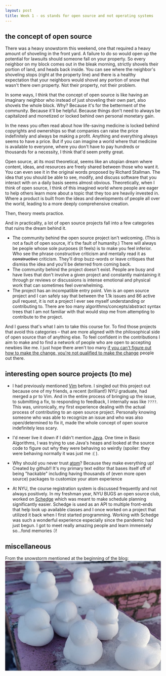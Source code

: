 ```yaml
---
layout: post
title: Week 1 - os stands for open source and not operating systems
---
```


## the concept of open source

There was a heavy snowstorm this weekend, one that required a heavy amount of shoveling in the front yard. A failure to do so would open up the potential for lawsuits should someone fall on your property. So every neighbor on my block comes out in the bleak morning, strictly shovels their portion of land, and heads back inside. You can see where the neighbor's shoveling stops (right at the property line) and there is a healthy expectation that your neighbors would shovel any portion of snow that wasn't there own property. Not their property, not their problem.

In some ways, I think that the concept of open source is like having an imaginary neighbor who instead of just shoveling their own part, also shovels the whole block. Why? Because it's for the betterment of the community. Because it'll be helpful. Because things don't need to always be capitalized and monetized or locked behind own personal monetary gain.

In the news you often read about how life-saving medicine is locked behind copyrights and ownerships so that companies can raise the price indefinitely and always be making a profit. Anything and everything always seems to have a price. But if you can imagine a world where that medicine is available to everyone, where you don't have to pay hundreds or thousands for a necessity, I think that'd seem pretty great.

Open source, at its most theoretical, seems like an utopian dream where content, ideas, and resources are freely shared between those who want it. You can even see it in the original words proposed by Richard Stallman. The idea that you should be able to see, modify, and discuss software that you interact with on a daily basis seems almost obvious. Theoretically, when I think of open source, I think of this imagined world where people are eager to help others learn more about a topic that they too are heavily invested in. Where a product is built from the ideas and developments of people all over the world, leading to a more deeply comprehensive creation.

Then, theory meets practice.

And in practicality, a lot of open source projects fall into a few categories that ruins the dream behind it.

- The community behind the open source project isn't welcoming. (This is not a fault of open source, it's the fault of humanity.) There will always be people whose sole purposes (it feels) is to make you feel inferior. Who see the phrase constructive criticism and mentally read it as ~~constructive~~ criticism. They'll drop buzz-words or leave critiques that dismiss the idea and you'll be deterred from coming back.
- The community behind the project doesn't exist. People are busy and have lives that don't involve a given project and constantly maintaining it through pr reviews or discussions is intense emotional and physical work that can sometimes feel overwhelming.
- The project has an incompatible entry point. Vim is an open source project and I can safely say that between the 1.1k issues and 86 active pull request, it is not a project I ever see myself understanding or contributing to. There are too many algorithms/concepts/abstract syntax trees that I am not familiar with that would stop me from attempting to contribute to the project.

And I guess that's what I aim to take this course for. To find those projects that avoid this categories – that are more aligned with the philosophical side of open source than of anything else. To feel confident in the contributions I aim to make and to find a network of people who are open to accepting newbies like me. I just hope there aren't too many [if you can't figure out how to make the change, you're not qualified to make the change](https://github.com/freeCodeCamp/freeCodeCamp/issues/5345) people out there.

## interesting open source projects (to me)

- I had previously mentioned [Vim](https://github.com/vim/vim) before. I singled out this project out because one of my friends, a recent (brilliant!) NYU graduate, had merged a pr to Vim. And in the entire process of bringing up the issue, to submitting a fix, to responding to feedback, I internally was like `????`. This was, unironically, my first experience dealing with the actual process of contributing to an open source project. Personally knowing someone who was able to recognize an issue and who was also open/determined to fix it, made the whole concept of open source indefinitely less scary.

- I'd never live it down if I didn't mention [Java](https://github.com/openjdk/jdk). One time in Basic Algorithms, I was trying to use Java's heaps and looked at the source code to figure out why they were behaving so weirdly (spoiler: they were behaving normally it was just me :( ).

- Why should you never trust [atom](https://github.com/atom)? Because they make everything up! Created by github!! It's my primary text editor that bases itself off of being "hackable" including having thousands of (even more open source) packages to customize your atom experience

- At NYU, the course registration system is discussed frequently and not always positively. In my freshman year, NYU BUGS an open source club, worked on [Schedge](https://github.com/A1Liu/schedge) which was meant to make schedule planning significantly easier. Schedge is used as an API to multiple front-ends that help look up available classes and I once worked on a project that utilized it back when I first started programming. Working with Schedge was such a wonderful experience especially since the pandemic had just begun. I got to meet really amazing people and learn immensely so...fond memories :)!

## miscellaneous

From the snowstorm mentioned at the beginning of the blog:
![Snow ducks from the snowstorm!](snowducks.jpg)
